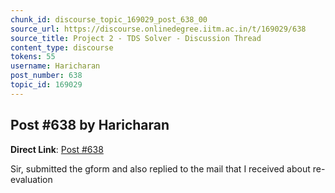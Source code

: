 ```yaml
---
chunk_id: discourse_topic_169029_post_638_00
source_url: https://discourse.onlinedegree.iitm.ac.in/t/169029/638
source_title: Project 2 - TDS Solver - Discussion Thread
content_type: discourse
tokens: 55
username: Haricharan
post_number: 638
topic_id: 169029
---
```


## Post #638 by Haricharan

**Direct Link**: [Post #638](https://discourse.onlinedegree.iitm.ac.in/t/169029/638)

Sir, submitted the gform and also replied to the mail that I received about re-evaluation
